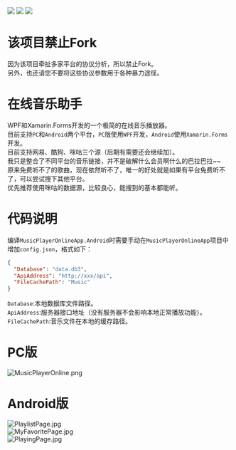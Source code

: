 ![](https://img.shields.io/badge/build-passing-brightgreen)
![](https://img.shields.io/github/license/JiuLing-zhang/MusicPlayerOnline)
![](https://img.shields.io/github/v/release/JiuLing-zhang/MusicPlayerOnline)   

# 该项目禁止Fork
因为该项目牵扯多家平台的协议分析，所以禁止Fork。  
另外，也还请您不要将这些协议参数用于各种暴力途径。  

# 在线音乐助手
WPF和Xamarin.Forms开发的一个极简的在线音乐播放器。  
目前支持`PC`和`Android`两个平台，`PC`版使用`WPF`开发，`Android`使用`Xamarin.Forms`开发。  
目前支持网易、酷狗、咪咕三个源（后期有需要还会继续加）。  
我只是整合了不同平台的音乐链接，并不是破解什么会员啊什么的巴拉巴拉~~  
原来免费听不了的歌曲，现在依然听不了，唯一的好处就是如果有平台免费听不了，可以尝试搜下其他平台。  
优先推荐使用咪咕的数据源，比较良心，能搜到的基本都能听。  

# 代码说明
编译`MusicPlayerOnlineApp.Android`时需要手动在`MusicPlayerOnlineApp`项目中增加`config.json`，格式如下：

```json
{
  "Database": "data.db3",
  "ApiAddress": "http://xxx/api",
  "FileCachePath": "Music"
}
```
`Database`:本地数据库文件路径。  
`ApiAddress`:服务器接口地址（没有服务器不会影响本地正常播放功能）。  
`FileCachePath`:音乐文件在本地的缓存路径。  

# PC版  
![MusicPlayerOnline.png](https://i.loli.net/2021/08/28/b5d4BIwO7LHhFCi.png)  

# Android版  
![PlaylistPage.jpg](https://i.loli.net/2021/10/19/YN5iwdPuMeKqVyS.jpg)  
![MyFavoritePage.jpg](https://i.loli.net/2021/10/19/brKE7t8c2WukDhN.jpg)  
![PlayingPage.jpg](https://i.loli.net/2021/10/19/M86Dj9RYt1GyenV.jpg)  